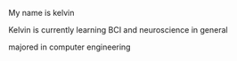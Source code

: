 My name is kelvin 

Kelvin is currently learning BCI and neuroscience in general

majored in computer engineering




